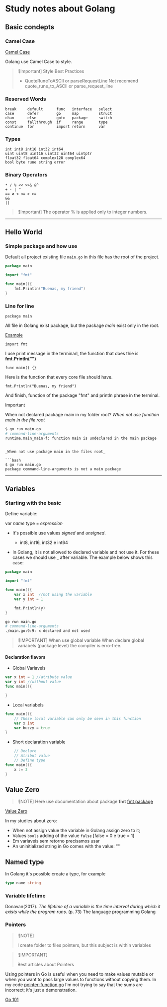 # Study notes about Golang

## Basic condepts

### Camel Case

[Camel Case](https://en.wikipedia.org/wiki/Camel_case)

Golang use Camel Case to style.

> ![Important] Style
> Best Practices 
> - QuoteRuneToASCII or parseRequestLine
> Not recomend
> quote_rune_to_ASCII or parse_request_line


### Reserved Words

```
break     default      func   interface   select
case      defer        go     map         struct 
chan      else         goto   package     switch
const     fallthrough  if     range       type
continue  for          import return      var
```

### Types 

```
int int8 int16 int32 int64
uint uint8 uint16 uint32 uint64 uintptr
float32 float64 complex128 complex64
bool byte rune string error
```


### Binary Operators

```
* / % << >>& &^
+ - | ^
== ≠ < <= > >=
&&
||
```
> ![Important]
> The operator % is applied only to integer numbers.

---
## Hello World

### Simple package and how use

Default all project existing file `main.go` in this file has the root of the project.


```go
package main

import "fmt"

func main(){
    fmt.Println("Buenas, my friend")
}
```

### Line for line

```package main``` 

All file in Golang exist package, but the package *main* exist only in the root.

[Example](simple-packages-and-main)

```import fmt```

I use print message in the terminarl, the function that does thie is **fmt.Println("")**


```func main() {}```

Here  is the function that every core file should have.


```fmt.Println("Buenas, my friend")```

And finish, function of the package "fmt" and println phrase in the terminal.

> [!Important]
> When not declared package main in my folder root?
> _When not use function main in the file root_


```bash
$ go run main.go 
# command-line-arguments
runtime.main_main·f: function main is undeclared in the main package
``````
```

_When not use package main in the files root_

```bash
$ go run main.go
package command-line-arguments is not a main package
```


---

## Variables

### Starting with the basic

Define variable:

var _name_ type = _expression_



- It's possible use values _signed_ and _unsigned_.
    -  int8, int16, int32 e int64

- In Golang, it is not allowed to declared variable and not use it. For these cases we should use _ after variable. The example below shows this case:

```go
package main

import "fmt"

func main(){
    var x int  //not using the variable
    var y int = 1

    fmt.Println(y)
}
```

```bash
go run main.go
# command-line-arguments
./main.go:9:9: x declared and not used
```

> ![IMPORTANT] 
> When use global variable
> When declare global variabels (package level) the compiler is erro-free.

#### Declaration flavors
- Global Variavels
```go
var x int = 1 //atribute value
var y int //without value
func main(){ 

}
```
- Local variabels
```go
func main(){
    // These local variable can only be seen in this function
    var x int
    var buzzy = true
}
```
- Short declaration variable
```go
    // Declare
    // Atribut value
    // Define type 
func main(){
    x := 3
}
```
## Value Zero

> ![NOTE]
> Here use documentation about package **fmt**
> [fmt package](https://pkg.go.dev/fmt)

[Value Zero](variables/variable-zero.go)


In my studies about zero:

- When not assign value the variable in Golang assign zero to it;
- Values `bools` adding of the value `false` [false = 0 e true = 1]
- Em variaveis sem retorno precisamos usar
- An uninitialized string in Go comes with the value: ""

## Named type

In Golang it's possible create a type, for example


```go
type name string
```

### Variable lifetime

Donavan(2017). _The lifetime of a variable is the time interval during which it exists while the program runs._ (p. 73) The language programming Golang

### Pointers

> ![NOTE] 
> 
> I create folder to files pointers, but this subject is within variables

> ![IMPORTANT]
> 
> Best articles about Pointers

Using pointers in Go is useful when you need to make values mutable or when you want to pass large values to functions without copying them. In my code [pointer-function.go](basic/pointers/pointer-function.go) I'm not trying to say that the sums are incorrect; it's just a demonstration.

[Go 101](https://go101.org/article/pointer.html)